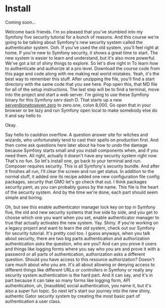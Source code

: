 # Install

Coming soon...

Welcome back friends. I'm so pleased that you've stumbled into my Symfony five
security tutorial for a bunch of reasons. And this course we're going to be talking
about Symfony's new security system called the authenticator system. Ooh. If you've
used the old system, you'll feel right at home. If you're new to Symfony security, it
shows a great time to start. The new system is easier to learn and understand, but
it's also more powerful. We've got a lot of shiny things to explore. So let's dive
right in To learn how to authenticate and authorize at a pro level. Download the
course code from this page and code along with me making real world mistakes. Yeah,
it's the best way to remember this stuff. After unzipping the file, you'll find a
start directory with the same code that you see here. Pop open this, that MD file for
all of the setup instructions. The last step will be to find a terminal, move into
the project and start a web server. I'm going to use these Symfony binary for this
Symfony serv dash D. That starts up a new server@onetoseven.zero to zero.one, colon
8,000. Go open that in your browser or be lazy and run Symfony open local to make
somebody else do it and say hello to

Okay.

Say hello to cauldron overflow. A question answer site for witches and wizards, who
unfortunately tend to cast their spells on production first. And then come ask
questions here later about ha how to undo the damage because Symfony starts small and
you install components when, and if you need them. All right, actually it doesn't
have any security system right now. That's no fun. So let's install one, go back to
your terminal and run. Composer requires security. This is all Symfony's security
bundle. And after it finishes all run, I'll clear the screen and run get status. In
addition to the normal stuff, it added one its recipe added one new configuration
file config packages, security that GMO let's go check that out. I think packages
security.yaml, as you can probably guess by the name. This file is the heart of the
security system. And by the time we're done, each part should seem simple and boring.

Oh, but see this enable authenticator manager lock key on top in Symfony five, the
old and new security systems that live side by side, and you get to choose which one
you want when you set, enable authenticator manager to true that actually activates
the new system. Yay. Shiny. If you're working on a legacy project and want to learn
the old system, check out our Symfony for security tutorial. It's pretty cool too. I
guess anyways, when you talk about security, there are two big parts authentication
and authorization authentication asks the question, who are you? And can you prove it
users and things like logging forms where you say who you are and prove it with a
password or all parts of authentication, authorization asks a different question.
Should you have access to this resource authorization? Doesn't care much about who
you are. It's all about allowing or denying access to different things like different
URLs or controllers in Symfony or really any security system authentication is the
hard part. And it can say, and it's in part because it can take so many forms like
logging form, API authentication, uh, [inaudible] social authentication, you name it,
but it's also a super fun topic. So next let's start our journey into the new shiny,
authentic Gator security system by creating the most basic part of authentication a
user class.

